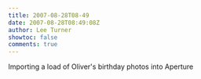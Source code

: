 ```yaml
---
title: 2007-08-28T08-49
date: 2007-08-28T08:49:08Z
author: Lee Turner
showtoc: false
comments: true
---
```


Importing a load of Oliver's birthday photos into Aperture

